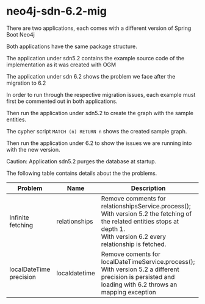 # neo4j-sdn-6.2-mig

There are two applications, each comes with a different version of Spring Boot Neo4j

Both applications have the same package structure.

The application under sdn5.2 contains the example source code of the implementation as it was created with OGM

The application under sdn 6.2 shows the problem we face after the migration to 6.2

In order to run through the respective migration issues, each example must first be commented out in both applications.

Then run the application under sdn5.2 to create the graph with the sample entities.

The cypher script `MATCH (n) RETURN n` shows the created sample graph.

Then run the application under 6.2 to show the issues we are running into with the new version.

Caution: Application sdn5.2 purges the database at startup.

The following table contains details about the the problems.

| Problem                 | Name          | Description                                                                                                                                                                       |
| ----------------------- | ------------- | --------------------------------------------------------------------------------------------------------------------------------------------------------------------------------- |
| Infinite fetching       | relationships | Remove comments for relationshipsService.process();<br>With version 5.2 the fetching of the related entities stops at depth 1.<br>With version 6.2 every relationship is fetched. |
| localDateTime precision | localdatetime | Remove coments for localDateTimeService.process();<br>With version 5.2 a different precision is persisted and loading with 6.2 throws an mapping exception                        |
